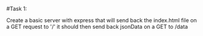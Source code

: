 #Task 1:

Create a basic server with express that will send back the index.html file on a GET request to '/' it should then send back jsonData on a GET to /data